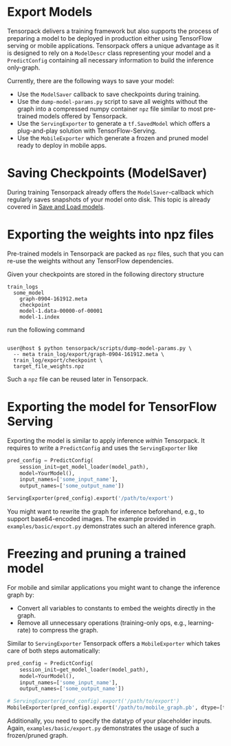 # Export Models

Tensorpack delivers a training framework but also supports the process of preparing a model to be deployed in production either using TensorFlow serving or mobile applications.
Tensorpack offers a unique advantage as it is designed to rely on a `ModelDescr` class representing your model and a `PredictConfig` containing all necessary information to build the inference only-graph.

Currently, there are the following ways to save your model:

- Use the `ModelSaver` callback to save checkpoints during training.
- Use the `dump-model-params.py` script to save all weights without the graph into a compressed numpy container `npz` file similar to most pre-trained models offered by Tensorpack.
- Use the `ServingExporter` to generate a `tf.SavedModel` which offers a plug-and-play solution with TensorFlow-Serving.
- Use the `MobileExporter` which generate a frozen and pruned model ready to deploy in mobile apps.


# Saving Checkpoints (ModelSaver)

During training Tensorpack already offers the `ModelSaver`-callback which regularly saves snapshots of your model onto disk.
This topic is already covered in [Save and Load models](save-load.html).

# Exporting the weights into npz files

Pre-trained models in Tensorpack are packed as `npz` files, such that you can re-use the weights without any TensorFlow dependencies.

Given your checkpoints are stored in the following directory structure

```
train_logs
  some_model
    graph-0904-161912.meta
    checkpoint
    model-1.data-00000-of-00001
    model-1.index
```

run the following command

```console

user@host $ python tensorpack/scripts/dump-model-params.py \
  -- meta train_log/export/graph-0904-161912.meta \
  train_log/export/checkpoint \
  target_file_weights.npz
```

Such a `npz` file can be reused later in Tensorpack.

# Exporting the model for TensorFlow Serving

Exporting the model is similar to apply inference *within* Tensorpack. It requires to write a `PredictConfig` and uses the `ServingExporter` like

```python
pred_config = PredictConfig(
    session_init=get_model_loader(model_path),
    model=YourModel(),
    input_names=['some_input_name'],
    output_names=['some_output_name'])

ServingExporter(pred_config).export('/path/to/export')
```

You might want to rewrite the graph for inference beforehand, e.g., to support base64-encoded images. The example provided in `examples/basic/export.py` demonstrates such an altered inference graph.

# Freezing and pruning a trained model

For mobile and similar applications you might want to change the inference graph by:

- Convert all variables to constants to embed the weights directly in the graph.
- Remove all unnecessary operations (training-only ops, e.g., learning-rate) to compress the graph.

Similar to `ServingExporter` Tensorpack offers a `MobileExporter` which takes care of both steps automatically:

```python
pred_config = PredictConfig(
    session_init=get_model_loader(model_path),
    model=YourModel(),
    input_names=['some_input_name'],
    output_names=['some_output_name'])

# ServingExporter(pred_config).export('/path/to/export')
MobileExporter(pred_config).export('/path/to/mobile_graph.pb', dtype=[tf.uint8])
```

Additionally, you need to specify the datatyp of your placeholder inputs. Again, `examples/basic/export.py` demonstrates the usage of such a frozen/pruned graph.

